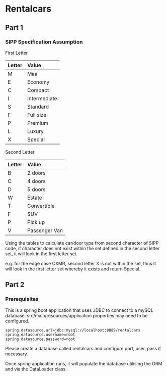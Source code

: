 # Rentalcars

## Part 1

### SIPP Specification Assumption

First Letter

| Letter | Value |
| --- | :--- |
| M | Mini         |
| E | Economy      |
| C | Compact      |
| I | Intermediate |
| S | Standard     |
| F | Full size    |
| P | Premium      |
| L | Luxury       |
| X | Special      |

Second Letter

| Letter | Value |
| --- | :--- |
| B | 2 doors       |
| C | 4 doors       |
| D | 5 doors       |
| W | Estate        |
| T | Convertible   |
| F | SUV           |
| P | Pick up       |
| V | Passenger Van |

Using the tables to calculate car/door type from second character of SIPP code, if character does not exist within the set defined in the second letter set, it will look in the first letter set.

e.g. for the edge case CXMR, second letter X is not within the set, thus it will look in the first letter set whereby it exists and return Special.

## Part 2

### Prerequisites
This is a spring boot application that uses JDBC to connect to a mySQL database. src/main/resources/application.properties may need to be configured.

```
spring.datasource.url=jdbc:mysql://localhost:8889/rentalcars
spring.datasource.username=root
spring.datasource.password=root
```

Please create a database called rentalcars and configure port, user, pass if necessary.

Once spring application runs, it will populate the database utilising the ORM and via the DataLoader class.
